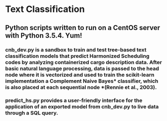# Text Classification
## Python scripts written to run on a CentOS server with Python 3.5.4. Yum!
### cnb_dev.py is a sandbox to train and test tree-based text classification models that predict Harmonized Scheduling codes by analyzing containerized cargo description data. After basic natural language processing, data is passed to the head node where it is vectorized and used to train the scikit-learn implementation a Complement Naive Bayes* classifier, which is also placed at each sequential node *(Rennie et al., 2003).
### predict_hs.py provides a user-friendly interface for the application of an exported model from cnb_dev.py to live data through a SQL query.
